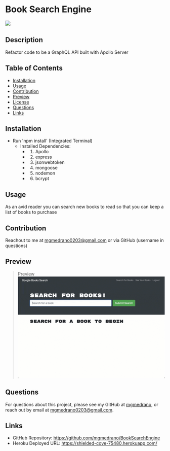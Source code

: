 # Book Search Engine
![](https://img.shields.io/badge/license-MIT%20License-blue?style=flat-square)
## Description
Refactor code to be a GraphQL API built with Apollo Server
## Table of Contents
* [Installation](#installation)
* [Usage](#usage)
* [Contribution](#contribution)
* [Preview](#preview)
* [License](#license)
* [Questions](#questions)
* [Links](#links)

## Installation
- Run 'npm install' (Integrated Terminal)
    - Installed Dependencies:
        -   1. Apollo
        -   2. express
        -   3. jsonwebtoken
        -   4. mongoose
        -   5. nodemon
        -   6. bcrypt

## Usage
As an avid reader you can search new books to read so that you can keep a list of books to purchase

## Contribution
Reachout to me at mgmedrano0203@gmail.com or via GitHub (username in questions)

## Preview
> Preview ![BookSearchEngine](client/public/assets/BookSearchEngine.gif) 


## Questions
For questions about this project, please see my GitHub at [mgmedrano](https://github.com/mgmedrano), or reach out by email at mgmedrano0203@gmail.com.

## Links
- GitHub Repository: https://github.com/mgmedrano/BookSearchEngine
- Heroku Deployed URL: https://shielded-cove-75480.herokuapp.com/